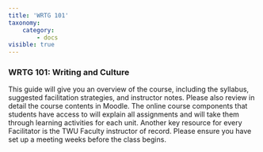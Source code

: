 ```yaml
---
title: 'WRTG 101'
taxonomy:
    category:
        - docs
visible: true
---
```


### WRTG 101: Writing and Culture

This guide will give you an overview of the course, including the syllabus, suggested facilitation strategies, and instructor notes. Please also review in detail the course contents in Moodle. The online course components that students have access to will explain all assignments and will take them through learning activities for each unit. Another key resource for every Facilitator is the TWU Faculty instructor of record. Please ensure you have set up a meeting weeks before the class begins.